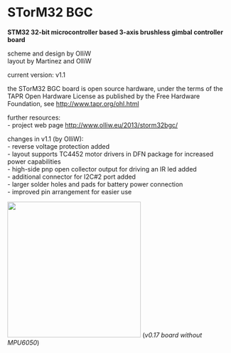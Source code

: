 STorM32 BGC
===========

<strong>STM32 32-bit microcontroller based 3-axis brushless gimbal controller board</strong>

scheme and design by OlliW<br>
layout by Martinez and OlliW

current version: v1.1

the STorM32 BGC board is open source hardware, under the terms of the TAPR Open Hardware License as published by the Free Hardware Foundation, see http://www.tapr.org/ohl.html

further resources:<br>- project web page http://www.olliw.eu/2013/storm32bgc/


changes in v1.1 (by OlliW):<br>- reverse voltage protection added<br>- layout supports TC4452 motor drivers in DFN package for increased power capabilities<br>- high-side pnp open collector output for driving an IR led added<br>- additional connector for I2C#2 port added<br>- larger solder holes and pads for battery power connection<br>- improved pin arrangement for easier use

<a href="http://www.olliw.eu/uploads/storm32-bgc-v017-board-top-01-wp01.jpg"><img src="http://www.olliw.eu/uploads/storm32-bgc-v017-board-top-01-wp01-300x305.jpg" width="300" height="305"/></a>
(<em>v0.17 board without MPU6050</em>)
